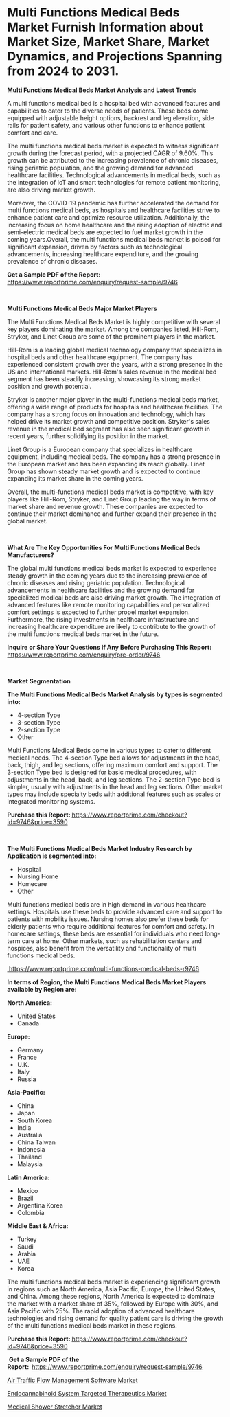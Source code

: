 <p><h1>Multi Functions Medical Beds Market Furnish Information about Market Size, Market Share, Market Dynamics, and Projections Spanning from 2024 to 2031.</h1></p><p><strong>Multi Functions Medical Beds Market Analysis and Latest Trends</strong></p>
<p><p>A multi functions medical bed is a hospital bed with advanced features and capabilities to cater to the diverse needs of patients. These beds come equipped with adjustable height options, backrest and leg elevation, side rails for patient safety, and various other functions to enhance patient comfort and care.</p><p>The multi functions medical beds market is expected to witness significant growth during the forecast period, with a projected CAGR of 9.60%. This growth can be attributed to the increasing prevalence of chronic diseases, rising geriatric population, and the growing demand for advanced healthcare facilities. Technological advancements in medical beds, such as the integration of IoT and smart technologies for remote patient monitoring, are also driving market growth.</p><p>Moreover, the COVID-19 pandemic has further accelerated the demand for multi functions medical beds, as hospitals and healthcare facilities strive to enhance patient care and optimize resource utilization. Additionally, the increasing focus on home healthcare and the rising adoption of electric and semi-electric medical beds are expected to fuel market growth in the coming years.Overall, the multi functions medical beds market is poised for significant expansion, driven by factors such as technological advancements, increasing healthcare expenditure, and the growing prevalence of chronic diseases.</p></p>
<p><strong>Get a Sample PDF of the Report:&nbsp;</strong> <a href="https://www.reportprime.com/enquiry/request-sample/9746">https://www.reportprime.com/enquiry/request-sample/9746</a></p>
<p>&nbsp;</p>
<p><strong>Multi Functions Medical Beds Major Market Players</strong></p>
<p><p>The Multi Functions Medical Beds Market is highly competitive with several key players dominating the market. Among the companies listed, Hill-Rom, Stryker, and Linet Group are some of the prominent players in the market.</p><p>Hill-Rom is a leading global medical technology company that specializes in hospital beds and other healthcare equipment. The company has experienced consistent growth over the years, with a strong presence in the US and international markets. Hill-Rom's sales revenue in the medical bed segment has been steadily increasing, showcasing its strong market position and growth potential.</p><p>Stryker is another major player in the multi-functions medical beds market, offering a wide range of products for hospitals and healthcare facilities. The company has a strong focus on innovation and technology, which has helped drive its market growth and competitive position. Stryker's sales revenue in the medical bed segment has also seen significant growth in recent years, further solidifying its position in the market.</p><p>Linet Group is a European company that specializes in healthcare equipment, including medical beds. The company has a strong presence in the European market and has been expanding its reach globally. Linet Group has shown steady market growth and is expected to continue expanding its market share in the coming years.</p><p>Overall, the multi-functions medical beds market is competitive, with key players like Hill-Rom, Stryker, and Linet Group leading the way in terms of market share and revenue growth. These companies are expected to continue their market dominance and further expand their presence in the global market.</p></p>
<p>&nbsp;</p>
<p><strong>What Are The Key Opportunities For Multi Functions Medical Beds Manufacturers?</strong></p>
<p><p>The global multi functions medical beds market is expected to experience steady growth in the coming years due to the increasing prevalence of chronic diseases and rising geriatric population. Technological advancements in healthcare facilities and the growing demand for specialized medical beds are also driving market growth. The integration of advanced features like remote monitoring capabilities and personalized comfort settings is expected to further propel market expansion. Furthermore, the rising investments in healthcare infrastructure and increasing healthcare expenditure are likely to contribute to the growth of the multi functions medical beds market in the future.</p></p>
<p><strong>Inquire or Share Your Questions If Any Before Purchasing This Report:</strong> <a href="https://www.reportprime.com/enquiry/pre-order/9746">https://www.reportprime.com/enquiry/pre-order/9746</a></p>
<p>&nbsp;</p>
<p><strong>Market Segmentation</strong></p>
<p><strong>The Multi Functions Medical Beds Market Analysis by types is segmented into:</strong></p>
<p><ul><li>4-section Type</li><li>3-section Type</li><li>2-section Type</li><li>Other</li></ul></p>
<p><p>Multi Functions Medical Beds come in various types to cater to different medical needs. The 4-section Type bed allows for adjustments in the head, back, thigh, and leg sections, offering maximum comfort and support. The 3-section Type bed is designed for basic medical procedures, with adjustments in the head, back, and leg sections. The 2-section Type bed is simpler, usually with adjustments in the head and leg sections. Other market types may include specialty beds with additional features such as scales or integrated monitoring systems.</p></p>
<p><strong>Purchase this Report:&nbsp;</strong><a href="https://www.reportprime.com/checkout?id=9746&price=3590">https://www.reportprime.com/checkout?id=9746&price=3590</a></p>
<p>&nbsp;</p>
<p><strong>The Multi Functions Medical Beds Market Industry Research by Application is segmented into:</strong></p>
<p><ul><li>Hospital</li><li>Nursing Home</li><li>Homecare</li><li>Other</li></ul></p>
<p><p>Multi functions medical beds are in high demand in various healthcare settings. Hospitals use these beds to provide advanced care and support to patients with mobility issues. Nursing homes also prefer these beds for elderly patients who require additional features for comfort and safety. In homecare settings, these beds are essential for individuals who need long-term care at home. Other markets, such as rehabilitation centers and hospices, also benefit from the versatility and functionality of multi functions medical beds.</p></p>
<p><a href="https://www.reportprime.com/multi-functions-medical-beds-r9746">&nbsp;https://www.reportprime.com/multi-functions-medical-beds-r9746</a></p>
<p><strong>In terms of Region, the Multi Functions Medical Beds Market Players available by Region are:</strong></p>
<p>
    <p> <strong> North America: </strong>
        <ul>
            <li>United States</li>
            <li>Canada</li>
        </ul>
        </p> 
    <p> <strong> Europe: </strong>
        <ul>
            <li>Germany</li>
            <li>France</li>
            <li>U.K.</li>
            <li>Italy</li>
            <li>Russia</li>
        </ul>
        </p> 
    <p> <strong> Asia-Pacific: </strong>
        <ul>
            <li>China</li>
            <li>Japan</li>
            <li>South Korea</li>
            <li>India</li>
            <li>Australia</li>
            <li>China Taiwan</li>
            <li>Indonesia</li>
            <li>Thailand</li>
            <li>Malaysia</li>
        </ul>
        </p> 
    <p> <strong> Latin America: </strong>
        <ul>
            <li>Mexico</li>
            <li>Brazil</li>
            <li>Argentina Korea</li>
            <li>Colombia</li>
        </ul>
        </p> 
    <p> <strong> Middle East & Africa: </strong>
        <ul>
            <li>Turkey</li>
            <li>Saudi</li>
            <li>Arabia</li>
            <li>UAE</li>
            <li>Korea</li>
        </ul>
    </p>
    </p>
<p><p>The multi functions medical beds market is experiencing significant growth in regions such as North America, Asia Pacific, Europe, the United States, and China. Among these regions, North America is expected to dominate the market with a market share of 35%, followed by Europe with 30%, and Asia Pacific with 25%. The rapid adoption of advanced healthcare technologies and rising demand for quality patient care is driving the growth of the multi functions medical beds market in these regions.</p></p>
<p><strong>Purchase this Report: </strong><a href="https://www.reportprime.com/checkout?id=9746&price=3590">https://www.reportprime.com/checkout?id=9746&price=3590</a></p>
<p>&nbsp;<strong>Get a Sample PDF of the Report:&nbsp;&nbsp;</strong><a href="https://www.reportprime.com/enquiry/request-sample/9746">https://www.reportprime.com/enquiry/request-sample/9746</a></p>
<p><strong></strong></p>
<p><p><a href="https://view.publitas.com/reportprime-1/global-air-traffic-flow-management-software-market-sector-types-applications-market-player-strategies-regional-growth-insights-and-future-projections-2024-2031/">Air Traffic Flow Management Software Market</a></p><p><a href="https://view.publitas.com/reportprime-1/endocannabinoid-system-targeted-therapeutics-market-a-global-and-regional-analysis-focus-on-region-country-level-analysis-and-competitive-landscape-analysis-and-forecast-2024-2031/">Endocannabinoid System Targeted Therapeutics Market</a></p><p><a href="https://github.com/nafisalvee228/Market-Research-Report-List-1/blob/main/medical-shower-stretcher-market.md">Medical Shower Stretcher Market</a></p></p>